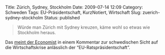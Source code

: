 Title: Zürich, Sydney, Stockholm
Date: 2009-07-14 12:09
Category: Schweden
Tags: EU-Präsidentschaft, KurzNotiert, Wirtschaft
Slug: zuerich-sydney-stockholm
Status: published

> Würde man Zürich mit Sydney kreuzen, käme wohl so etwas wie Stockholm
> heraus.

Das [meint der
Economist](http://www.economist.com/world/europe/displaystory.cfm?story_id=13941289)
in einem Kommentar zur schwedischen Sicht auf die Wirtschaftskrise
anlässlich der “EU-Ratspräsidentschaft”.

